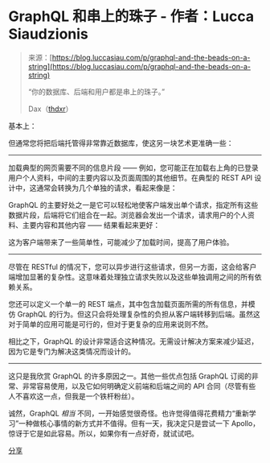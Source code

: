<!--yml

类别：未分类

日期：2024-05-27 14:56:53

-->

# GraphQL 和串上的珠子 - 作者：Lucca Siaudzionis

> 来源：[https://blog.luccasiau.com/p/graphql-and-the-beads-on-a-string](https://blog.luccasiau.com/p/graphql-and-the-beads-on-a-string)
> 
> “你的数据库、后端和用户都是串上的珠子。”
> 
> Dax（[thdxr](https://twitter.com/thdxr)）

基本上：

但通常您将把后端托管得非常靠近数据库，使这另一块艺术更准确一些：

* * *

加载典型的网页需要不同的信息片段 —— 例如，您可能正在加载右上角的已登录用户个人资料，中间的主要内容以及页面周围的其他细节。在典型的 REST API 设计中，这通常会转换为几个单独的请求，看起来像是：

GraphQL 的主要好处之一是它可以轻松地使客户端发出单个请求，指定所有这些数据片段，后端将它们组合在一起。浏览器会发出一个请求，请求用户的个人资料、主要内容和其他内容 —— 结果看起来更好：

这为客户端带来了一些简单性，可能减少了加载时间，提高了用户体验。

* * *

尽管在 RESTful 的情况下，您可以异步进行这些请求，但另一方面，这会给客户端增加显著的复杂性。这意味着处理独立请求失败以及这些单独调用之间的所有依赖关系。

您还可以定义一个单一的 REST 端点，其中包含加载页面所需的所有信息，并模仿 GraphQL 的行为。但这只会将处理复杂性的负担从客户端转移到后端。虽然这对于简单的应用可能是可行的，但对于更复杂的应用来说则不然。

相比之下，GraphQL 的设计非常适合这种情况。无需设计解决方案来减少延迟，因为它是专门为解决这类情况而设计的。

* * *

这只是我欣赏 GraphQL 的许多原因之一。其他一些优点包括 GraphQL 订阅的非常、非常容易使用，以及它如何明确定义前端和后端之间的 API 合同（尽管有些人不喜欢这一点，但我是一个铁杆粉丝）。

诚然，GraphQL *相当* 不同，一开始感觉很奇怪。也许觉得值得花费精力“重新学习”一种做核心事情的新方式并不值得。但有一天，我决定只是尝试一下 Apollo，惊讶于它是如此容易。所以，如果你有一点好奇，就试试吧。

[分享](https://blog.luccasiau.com/p/graphql-and-the-beads-on-a-string?utm_source=substack&utm_medium=email&utm_content=share&action=share)
